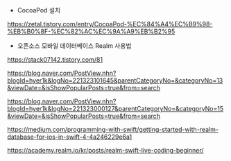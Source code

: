 - CocoaPod 설치 

https://zetal.tistory.com/entry/CocoaPod-%EC%84%A4%EC%B9%98-%EB%B0%8F-%EC%82%AC%EC%9A%A9%EB%B2%95

- 오픈소스 모바일 데이터베이스 Realm 사용법

https://stack07142.tistory.com/81

https://blog.naver.com/PostView.nhn?blogId=hyer1k&logNo=221323101645&parentCategoryNo=&categoryNo=13&viewDate=&isShowPopularPosts=true&from=search

https://blog.naver.com/PostView.nhn?blogId=hyer1k&logNo=221323000127&parentCategoryNo=&categoryNo=15&viewDate=&isShowPopularPosts=true&from=search

https://medium.com/programming-with-swift/getting-started-with-realm-database-for-ios-in-swift-4-4a246229e6a1

https://academy.realm.io/kr/posts/realm-swift-live-coding-beginner/
